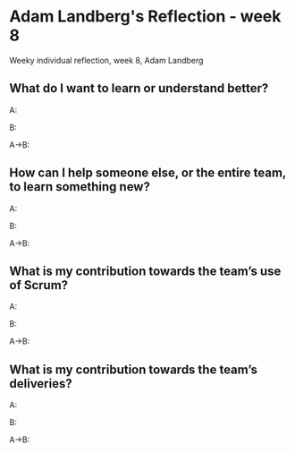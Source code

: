 # Adam Landberg's Reflection - week 8

Weeky individual reflection, week 8, Adam Landberg

## What do I want to learn or understand better?

A: 

B: 

A->B: 

## How can I help someone else, or the entire team, to learn something new?

A: 

B: 

A->B: 

## What is my contribution towards the team’s use of Scrum?


A: 

B: 

A->B: 

## What is my contribution towards the team’s deliveries?

A: 

B: 

A->B: 
